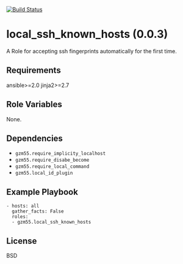 [![Build Status](https://travis-ci.org/gzm55/ansible-local-ssh-known-hosts-role.svg?branch=master)](https://travis-ci.org/gzm55/ansible-local-ssh-known-hosts-role)

local_ssh_known_hosts (0.0.3)
=================================

A Role for accepting ssh fingerprints automatically for the first time.

Requirements
------------

ansible>=2.0
jinja2>=2.7

Role Variables
--------------

None.

Dependencies
------------

- `gzm55.require_implicity_localhost`
- `gzm55.require_disabe_become`
- `gzm55.require_local_command`
- `gzm55.local_id_plugin`

Example Playbook
----------------

    - hosts: all
      gather_facts: False
      roles:
      - gzm55.local_ssh_known_hosts

License
-------

BSD
